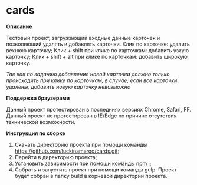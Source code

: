 # cards
<b>Описание</b>

Тестовый проект, загружающий входные данные карточек и позволяющий удалять и добавлять карточки.
Клик по карточке: удалить вехнюю карточку;
Клик + shift при клике по карточкам: добавить узкую карточку;
Клик + shift + alt при клике по карточкам: добавить широкую карточку.

<i>Так как по заданию добавление новой карточки должно только происходить при клике по карточкам, в случае, если все 
  карточки удалены, добавить новую карточку невозможно</i>

<b>Поддержка браузерами</b>

Данный проект протестирован в последниях версиях Chrome, Safari, FF. Данный проект не протестирован в IE/Edge по причине
отсутствия технической возможности.

<b>Инструкция по сборке</b>

1. Скачать директорию проекта при помощи команды https://github.com/luckinamargo/cards.git;
2. Перейти в директорию проекта;
3. Установить зависимости при помощи команды npm i;
4. Собрать и запустить проект при помощи команды gulp. Проект будет собран в папку build в корневой директории проекта.
